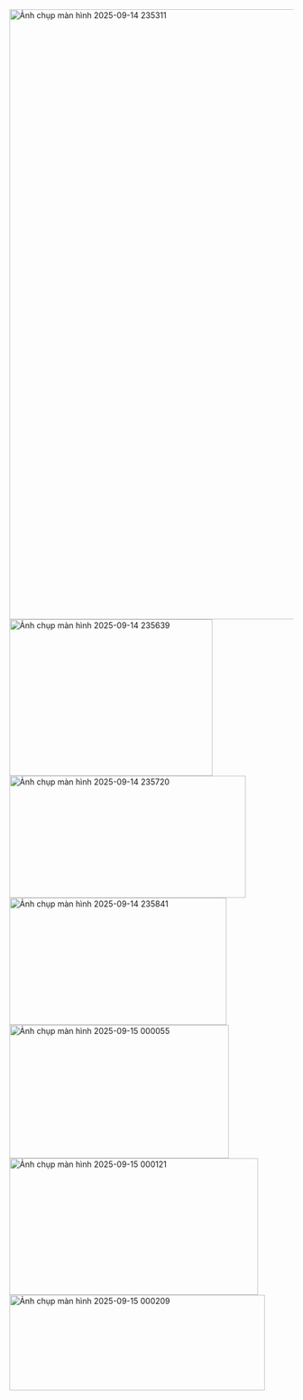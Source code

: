 <img width="1920" height="1080" alt="Ảnh chụp màn hình 2025-09-14 235311" src="https://github.com/user-attachments/assets/09f9b548-6c2e-438b-8604-f077731f4470" />
<img width="360" height="277" alt="Ảnh chụp màn hình 2025-09-14 235639" src="https://github.com/user-attachments/assets/daa205a4-9573-4740-bd1e-dc78239f332d" />
<img width="419" height="216" alt="Ảnh chụp màn hình 2025-09-14 235720" src="https://github.com/user-attachments/assets/eca7fbce-6e46-4d09-9fa3-32f3a8af8790" />


<img width="385" height="225" alt="Ảnh chụp màn hình 2025-09-14 235841" src="https://github.com/user-attachments/assets/00adc7a2-d358-481d-9274-0cbd1d1dbca5" />
<img width="389" height="236" alt="Ảnh chụp màn hình 2025-09-15 000055" src="https://github.com/user-attachments/assets/a7173a72-9630-4eed-9bb6-123b3bce8672" />
<img width="441" height="242" alt="Ảnh chụp màn hình 2025-09-15 000121" src="https://github.com/user-attachments/assets/40297748-776f-40d2-8afa-f21eb0a7b9df" />
<img width="453" height="169" alt="Ảnh chụp màn hình 2025-09-15 000209" src="https://github.com/user-attachments/assets/a4ff4a51-d18e-455a-aca1-39034af4a333" />
